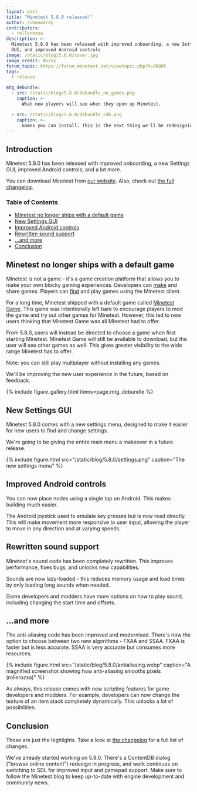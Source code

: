 ```yaml
---
layout: post
title: "Minetest 5.8.0 released!"
author: rubenwardy
contributors:
  - rollerozxa
description: >-
  Minetest 5.8.0 has been released with improved onboarding, a new Settings
  GUI, and improved Android controls
image: /static/blog/5.8.0/cover.jpg
image_credit: Wuzzy
forum_topic: https://forum.minetest.net/viewtopic.php?t=30005
tags:
  - release

mtg_debundle:
  - src: /static/blog/5.8.0/debundle_no_games.png
    caption: >-
      What new players will see when they open up Minetest.

  - src: /static/blog/5.8.0/debundle_cdb.png
    caption: >-
      Games you can install. This is the next thing we'll be redesigning.
---
```


<h2 class="sr-only">Introduction</h2>

Minetest 5.8.0 has been released with improved onboarding, a new Settings GUI,
improved Android controls, and a lot more.

You can download Minetest from
[our website](https://www.minetest.net/downloads/).
Also, check out
[the full changelog](https://dev.minetest.net/Changelog#5.7.0_.E2.86.92_5.8.0).

<!-- more -->

### Table of Contents

- [Minetest no longer ships with a default game](#minetest-no-longer-ships-with-a-default-game)
- [New Settings GUI](#new-settings-gui)
- [Improved Android controls](#improved-android-controls)
- [Rewritten sound support](#rewritten-sound-support)
- [...and more](#and-more)
- [Conclusion](#conclusion)


## Minetest no longer ships with a default game

Minetest is not a game - it's a game creation platform that allows you to make
your own blocky gaming experiences. Developers can
[make](https://rubenwardy.com/minetest_modding_book/) and share games. Players
can [find](https://content.minetest.net/) and play games using the Minetest
client.

For a long time, Minetest shipped with a default game called
[Minetest Game](https://content.minetest.net/packages/Minetest/minetest_game/).
This game was intentionally left bare to encourage players to mod the game and
try out other games for Minetest. However, this led to new users thinking that
Minetest Game was all Minetest had to offer.

From 5.8.0, users will instead be directed to choose a game when first starting
Minetest. Minetest Game will still be available to download, but the user will
see other games as well. This gives greater visibility to the wide range
Minetest has to offer.

Note: you can still play multiplayer without installing any games.

We'll be improving the new user experience in the future, based on feedback.

{% include figure_gallery.html items=page.mtg_debundle %}


## New Settings GUI

Minetest 5.8.0 comes with a new settings menu, designed to make it easier for
new users to find and change settings.

We're going to be giving the entire main menu a makeover in a future release.

{% include figure.html src="/static/blog/5.8.0/settings.png" caption="The new settings menu" %}


## Improved Android controls

You can now place nodes using a single tap on Android. This makes building much
easier.

The Android joystick used to emulate key presses but is now read directly. This
will make movement more responsive to user input, allowing the player to move in
any direction and at varying speeds.


## Rewritten sound support

Minetest's sound code has been completely rewritten. This improves performance,
fixes bugs, and unlocks new capabilities.

Sounds are now lazy-loaded - this reduces memory usage and load times by only
loading long sounds when needed.

Game developers and modders have more options on how to play sound, including
changing the start time and offsets.


## ...and more

The anti-aliasing code has been improved and modernised. There's now the option
to choose between two new algorithms - FXAA and SSAA. FXAA is faster but is less
accurate. SSAA is very accurate but consumes more resources.

{% include figure.html src="/static/blog/5.8.0/antialiasing.webp" caption="A magnified screenshot showing how anti-aliasing smooths pixels (rollerozxa)" %}

As always, this release comes with new scripting features for game developers
and modders. For example, developers can now change the texture of an item stack
completely dynamically. This unlocks a lot of possibilities.


## Conclusion

Those are just the highlights. Take a look at
[the changelog](https://dev.minetest.net/Changelog#5.7.0_.E2.86.92_5.8.0) for
a full list of changes.

We've already started working on 5.9.0. There's a ContentDB dialog ("browse
online content") redesign in progress, and work continues on switching to SDL
for improved input and gamepad support. Make sure to follow the Minetest blog to
keep up-to-date with engine development and community news.
